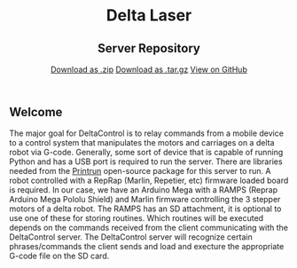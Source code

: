 <html>
<head>
<meta charset='utf-8'>
<meta http-equiv="X-UA-Compatible" content="chrome=1">
<link rel="stylesheet" type="text/css" href="https://github.com/d-mariano/DeltaControl/tree/gh-pages/stylesheets/stylesheet.css" media="screen">
<link rel="stylesheet" type="text/css" href="https://github.com/d-mariano/DeltaControl/tree/gh-pages/stylesheets/pygment_trac.css" media="screen">
<link rel="stylesheet" type="text/css" href="https://github.com/d-mariano/DeltaControl/tree/gh-pages/stylesheets/print.css" media="print">
<title>Deltacontrol by d-mariano</title>
</head>
<body>
<header>
<div class="container">
<h1 align="center">Delta Laser</h1>
<h2 align="center">Server Repository</h2>
<section id="downloads">
<p align="center">
<a href="https://github.com/d-mariano/DeltaControl/zipball/master" class="btn">Download as .zip</a>
<a href="https://github.com/d-mariano/DeltaControl/tarball/master" class="btn">Download as .tar.gz</a>
<a href="https://github.com/d-mariano/DeltaControl" class="btn btn-github"><span class="icon"></span>View on GitHub</a>
</p>
</section>
</div>
</header>
<div class="container">
<section id="main_content">
<h2>
<a id="welcome" class="anchor" href="#welcome" aria-hidden="true"><span class="octicon octicon-link"></span></a>Welcome</h2>
<p>The major goal for DeltaControl is to relay commands from a mobile device to a control system that manipulates the motors and carriages on a delta robot via G-code. Generally, some sort of device that is capable of running Python and has a USB port is required to run the server. There are libraries needed from the <a href="https://github.com/kliment/Printrun">Printrun</a> open-source package for this server to run. A robot controlled with a RepRap (Marlin, Repetier, etc) firmware loaded board is required. In our case, we have an Arduino Mega with a RAMPS (Reprap Arduino Mega Pololu Shield) and Marlin firmware controlling the 3 stepper motors of a delta robot. The RAMPS has an SD attachment, it is optional to use one of these for storing routines. Which routines will be executed depends on the commands received from the client communicating with the DeltaControl server. The DeltaControl server will recognize certain phrases/commands the client sends and load and execture the appropriate G-code file on the SD card.</p>
</section>
</div>
</body>
</html>
